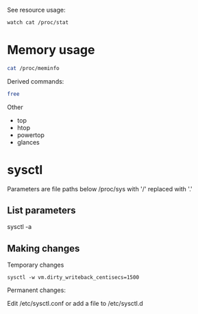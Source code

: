 See resource usage:

```sh
watch cat /proc/stat
```

# Memory usage

```sh
cat /proc/meminfo
```

Derived commands:

```sh
free
```

Other

* top
* htop
* powertop
* glances

# sysctl

Parameters are file paths below /proc/sys with '/' replaced with '.'

## List parameters

sysctl -a

## Making changes

Temporary changes

```
sysctl -w vm.dirty_writeback_centisecs=1500
```

Permanent changes:

Edit /etc/sysctl.conf or add a file to /etc/sysctl.d
